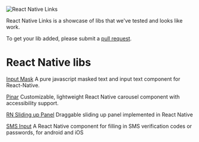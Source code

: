 ![React Native Links](https://i.imgur.com/9LekXA1.jpg "React Native Links")

React Native Links is a showcase of libs that we've tested and looks like work.

To get your lib added, please submit a [pull request](https://github.com/https://github.com/FotonTech/react-native-links/pulls).

# React Native libs

[Input Mask](https://github.com/benhurott/react-native-masked-text)
A pure javascript masked text and input text component for React-Native.

[Pinar](https://github.com/kristerkari/pinar)
Customizable, lightweight React Native carousel component with accessibility support.

[RN Sliding up Panel](https://github.com/octopitus/rn-sliding-up-panel)
Draggable sliding up panel implemented in React Native

[SMS Input](https://github.com/shixiaoquan/react-native-sms-verifycode)
A React Native component for filling in SMS verification codes or passwords, for android and iOS
